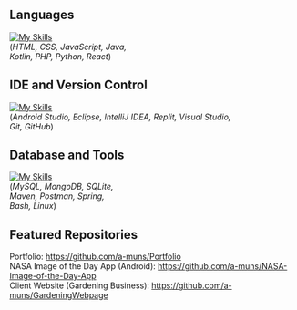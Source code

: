 ## Languages
[![My Skills](https://skillicons.dev/icons?i=html,css,js,java,kotlin,php,py,react&perline=4)](https://skillicons.dev)
<br>
(<em>HTML, CSS, JavaScript, Java, 
<br>Kotlin, PHP, Python, React</em>)

## IDE and Version Control
[![My Skills](https://skillicons.dev/icons?i=androidstudio,eclipse,idea,replit,vscode,git,github&perline=5)](https://skillicons.dev)
<br>
(<em>Android Studio, Eclipse, IntelliJ IDEA, Replit, Visual Studio,
<br>Git, GitHub</em>)
## Database and Tools
[![My Skills](https://skillicons.dev/icons?i=mysql,mongodb,sqlite,maven,postman,spring,bash,linux&perline=3)](https://skillicons.dev)
<br>
(<em>MySQL, MongoDB, SQLite,
<br>Maven, Postman, Spring,
<br>Bash, Linux</em>)

## Featured Repositories
Portfolio: https://github.com/a-muns/Portfolio
<br>NASA Image of the Day App (Android): https://github.com/a-muns/NASA-Image-of-the-Day-App
<br>Client Website (Gardening Business): https://github.com/a-muns/GardeningWebpage

